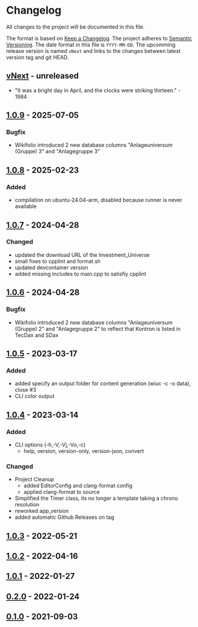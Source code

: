 # Changelog

All changes to the project will be documented in this file.

The format is based on [Keep a Changelog](https://keepachangelog.com/en/1.1.0/).
The project adheres to [Semantic Versioning](https://semver.org/spec/v2.0.0.html).
The date format in this file is `YYYY-MM-DD`.
The upcomming release version is named `vNext` and links to the changes between latest version tag and git HEAD.

## [vNext] - unreleased

- "It was a bright day in April, and the clocks were striking thirteen." - 1984

## [1.0.9] - 2025-07-05

### Bugfix

- Wikifolio introduced 2 new database columns "Anlageuniversum (Gruppe) 3" and "Anlagegruppe 3"

## [1.0.8] - 2025-02-23

### Added

- compilation on ubuntu-24.04-arm, disabled because runner is never available

## [1.0.7] - 2024-04-28

### Changed

- updated the download URL of the Investment_Universe
- small fixes to cpplint and format.sh
- updated devcontainer version
- added missing includes to main.cpp to satisfiy cpplint

## [1.0.6] - 2024-04-28

### Bugfix

- Wikifolio introduced 2 new database columns "Anlageuniversum (Gruppe) 2" and "Anlagegruppe 2" to reflect that Kontron is listed in TecDax and SDax

## [1.0.5] - 2023-03-17

### Added

- added specify an output folder for content generation (wiuc -c -o data), close #3
- CLI color output

## [1.0.4] - 2023-03-14

### Added

- CLI options (-h,-V,-Vj,-Vo,-c)
  - help, version, version-only, version-json, convert

### Changed

- Project Cleanup
  - added EditorConfig and clang-format config
  - applied clang-format to source
- Simplified the Timer class, its no longer a template taking a chrono resolution
- reworked app_version
- added automatic Github Releases on tag

## [1.0.3] - 2022-05-21

## [1.0.2] - 2022-04-16

## [1.0.1] - 2022-01-27

## [0.2.0] - 2022-01-24

## [0.1.0] - 2021-09-03

<!-- Section for Reference Links -->

[vNext]: https://github.com/jakoch/wikifolio_universe_converter/compare/v1.0.9...HEAD
[1.0.9]: https://github.com/jakoch/wikifolio_universe_converter/compare/v1.0.8...v1.0.9
[1.0.8]: https://github.com/jakoch/wikifolio_universe_converter/compare/v1.0.7...v1.0.8
[1.0.7]: https://github.com/jakoch/wikifolio_universe_converter/compare/v1.0.6...v1.0.7
[1.0.6]: https://github.com/jakoch/wikifolio_universe_converter/compare/v1.0.5...v1.0.6
[1.0.5]: https://github.com/jakoch/wikifolio_universe_converter/compare/v1.0.4...v1.0.5
[1.0.4]: https://github.com/jakoch/wikifolio_universe_converter/compare/v1.0.3...v1.0.4
[1.0.3]: https://github.com/jakoch/wikifolio_universe_converter/compare/v1.0.2...v1.0.3
[1.0.2]: https://github.com/jakoch/wikifolio_universe_converter/compare/v1.0.1...v1.0.2
[1.0.1]: https://github.com/jakoch/wikifolio_universe_converter/compare/v0.2.0...v1.0.1
[0.2.0]: https://github.com/jakoch/wikifolio_universe_converter/compare/v0.1.0...v0.2.0
[0.1.0]: https://github.com/jakoch/wikifolio_universe_converter/compare/7223ede99...v0.1.0
